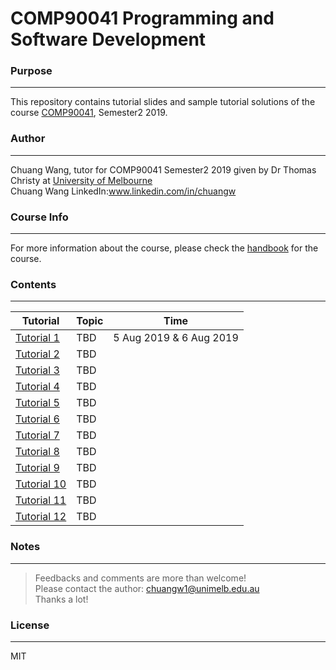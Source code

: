 # COMP90041 Programming and Software Development
### **Purpose**
---
This repository contains tutorial slides and sample tutorial solutions of the course [COMP90041](https://handbook.unimelb.edu.au/2019/subjects/comp90041), Semester2 2019.
### **Author**
---
Chuang Wang, tutor for COMP90041 Semester2 2019 given by Dr Thomas Christy at [University of Melbourne](https://www.unimelb.edu.au/)\
Chuang Wang LinkedIn:www.linkedin.com/in/chuangw
### **Course Info**
---
For more information about the course, please check the [handbook](https://handbook.unimelb.edu.au/2019/subjects/comp90041) for the course.
### **Contents**
---

| Tutorial | Topic | Time |
| ------ | ------ |-----|
| [Tutorial 1]() | TBD | 5 Aug 2019 & 6 Aug 2019
| [Tutorial 2]() | TBD |
| [Tutorial 3]() | TBD |
| [Tutorial 4]() | TBD |
| [Tutorial 5]() | TBD |
| [Tutorial 6]() | TBD |
| [Tutorial 7]() | TBD |
| [Tutorial 8]() | TBD |
| [Tutorial 9]() | TBD |
| [Tutorial 10]() | TBD |
| [Tutorial 11]() | TBD |
| [Tutorial 12]() | TBD |

### **Notes**
---
>Feedbacks and comments are more than welcome!\
>Please contact the author: chuangw1@unimelb.edu.au\
>Thanks a lot!


### **License**
---
MIT

